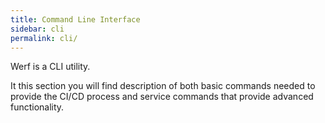 ```yaml
---
title: Command Line Interface
sidebar: cli
permalink: cli/
---
```


Werf is a CLI utility.

It this section you will find description of both basic commands needed to provide the CI/CD process and service commands that provide advanced functionality.
